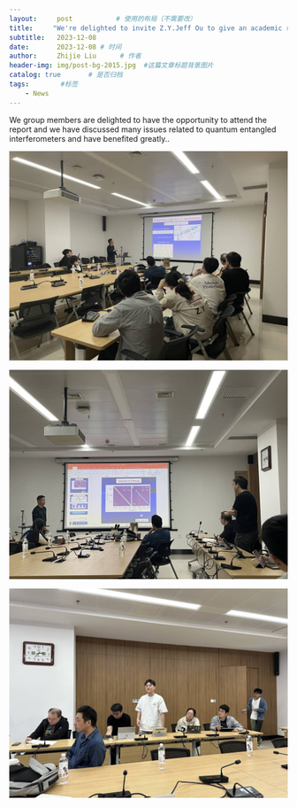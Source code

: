 ```yaml
---
layout:     post           # 使用的布局（不需要改）
title:     "We're delighted to invite Z.Y.Jeff Ou to give an academic report on the topic of Quantum Entangled Interferometers and Their Applications." # 标题
subtitle:   2023-12-08
date:       2023-12-08 # 时间
author:     Zhijie Liu      # 作者
header-img: img/post-bg-2015.jpg  #这篇文章标题背景图片
catalog: true       # 是否归档
tags:        #标签
    - News
---
```

<p>We group members are delighted to have the opportunity to attend the report and we have discussed many issues related to quantum entangled interferometers and have benefited greatly..
<p><img src="/img/ouzeyu2.jpg">
<p><img src="/img/ouzeyu1.jpg">
<p><img src="/img/ouzeyu3.jpg">